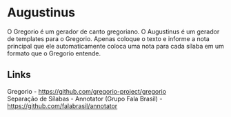 # Augustinus
O Gregorio é um gerador de canto gregoriano. O Augustinus é um gerador de templates para o Gregorio. Apenas coloque o texto e informe a nota principal que ele automaticamente coloca uma nota para cada sílaba em um formato que o Gregorio entende.  
## Links
Gregorio - https://github.com/gregorio-project/gregorio  
Separação de Sílabas - Annotator (Grupo Fala Brasil) - https://github.com/falabrasil/annotator  


